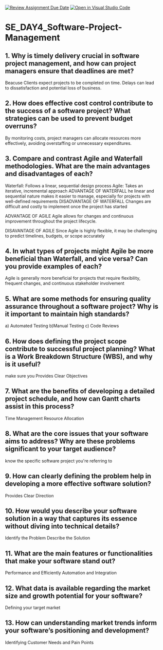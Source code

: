 [![Review Assignment Due Date](https://classroom.github.com/assets/deadline-readme-button-22041afd0340ce965d47ae6ef1cefeee28c7c493a6346c4f15d667ab976d596c.svg)](https://classroom.github.com/a/9pw6JKcu)
[![Open in Visual Studio Code](https://classroom.github.com/assets/open-in-vscode-2e0aaae1b6195c2367325f4f02e2d04e9abb55f0b24a779b69b11b9e10269abc.svg)](https://classroom.github.com/online_ide?assignment_repo_id=16501978&assignment_repo_type=AssignmentRepo)
# SE_DAY4_Software-Project-Management
## 1. Why is timely delivery crucial in software project management, and how can project managers ensure that deadlines are met?
 Beacuse Clients expect projects to be completed on time. Delays can lead to dissatisfaction and potential loss of business.
## 2. How does effective cost control contribute to the success of a software project? What strategies can be used to prevent budget overruns?
By monitoring costs, project managers can allocate resources more effectively, avoiding overstaffing or unnecessary expenditures.

## 3. Compare and contrast Agile and Waterfall methodologies. What are the main advantages and disadvantages of each?
Waterfall: Follows a linear, sequential design process
Agile: Takes an iterative, incremental approach
ADVANTAGE OF WATERFALL
he linear and sequential nature makes it easier to manage, especially for projects with well-defined requirements
DISADVANTAGE OF WATERFALL
Changes are difficult and costly to implement once the project has started

ADVANTAGE OF AGILE
Agile allows for changes and continuous improvement throughout the project lifecycle.

DISAVANTAGE OF AGILE
 Since Agile is highly flexible, it may be challenging to predict timelines, budgets, or scope accurately


## 4. In what types of projects might Agile be more beneficial than Waterfall, and vice versa? Can you provide examples of each?
Agile is generally more beneficial for projects that require flexibility, frequent changes, and continuous stakeholder involvement
## 5. What are some methods for ensuring quality assurance throughout a software project? Why is it important to maintain high standards?
a)  Automated Testing
b)Manual Testing
c) Code Reviews
## 6. How does defining the project scope contribute to successful project planning? What is a Work Breakdown Structure (WBS), and why is it useful?
make sure you Provides Clear Objectives
## 7. What are the benefits of developing a detailed project schedule, and how can Gantt charts assist in this process?
 Time Management
 Resource Allocation
## 8. What are the core issues that your software aims to address? Why are these problems significant to your target audience?
know the specific software project you're referring to
## 9. How can clearly defining the problem help in developing a more effective software solution?
Provides Clear Direction
## 10. How would you describe your software solution in a way that captures its essence without diving into technical details?
Identify the Problem
Describe the Solution
## 11. What are the main features or functionalities that make your software stand out?
Performance and Efficiently
Automation and Integration
## 12. What data is available regarding the market size and growth potential for your software?
Defining your target market
## 13. How can understanding market trends inform your software’s positioning and development?
Identifying Customer Needs and Pain Points